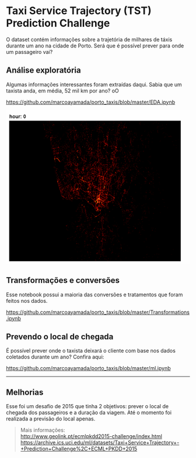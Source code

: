 # Taxi Service Trajectory (TST) Prediction Challenge

O dataset contém informações sobre a trajetória de milhares de táxis durante um ano na cidade de Porto. Será que é possível prever para onde um passageiro vai?


## Análise exploratória

Algumas informações interessantes foram extraídas daqui. Sabia que um taxista anda, em média, 52 mil km por ano? oO

https://github.com/marcoayamada/porto_taxis/blob/master/EDA.ipynb


![Porto](img/taxi_gif.gif)


## Transformações e conversões

Esse notebook possui a maioria das conversões e tratamentos que foram feitos nos dados.

https://github.com/marcoayamada/porto_taxis/blob/master/Transformations.ipynb

## Prevendo o local de chegada

É possível prever onde o taxista deixará o cliente com base nos dados coletados durante um ano? Confira aqui:

https://github.com/marcoayamada/porto_taxis/blob/master/ml.ipynb

___

## Melhorias

Esse foi um desafio de 2015 que tinha 2 objetivos: prever o local de chegada dos passageiros e a duração da viagem. Até o momento foi realizada a previsão do local apenas.

> Mais informações: </br>
> http://www.geolink.pt/ecmlpkdd2015-challenge/index.html </br>
> https://archive.ics.uci.edu/ml/datasets/Taxi+Service+Trajectory+-+Prediction+Challenge%2C+ECML+PKDD+2015

